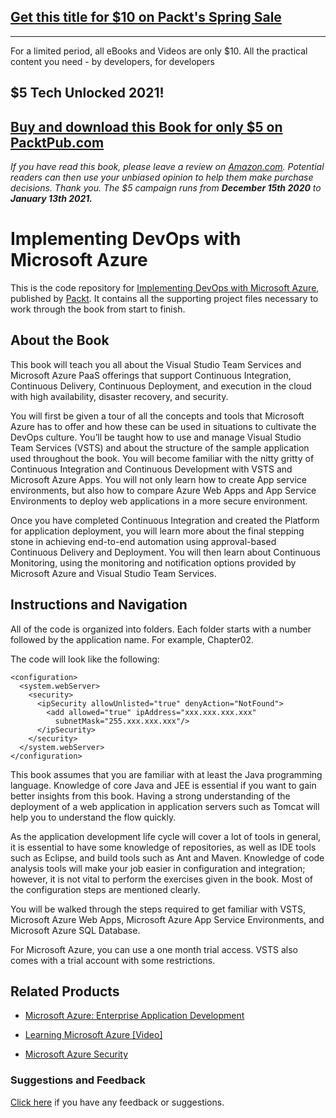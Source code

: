 ## [Get this title for $10 on Packt's Spring Sale](https://www.packt.com/B06200?utm_source=github&utm_medium=packt-github-repo&utm_campaign=spring_10_dollar_2022)
-----
For a limited period, all eBooks and Videos are only $10. All the practical content you need \- by developers, for developers

## $5 Tech Unlocked 2021!
[Buy and download this Book for only $5 on PacktPub.com](https://www.packtpub.com/product/implementing-devops-with-microsoft-azure/9781787127029)
-----
*If you have read this book, please leave a review on [Amazon.com](https://www.amazon.com/gp/product/1787127028).     Potential readers can then use your unbiased opinion to help them make purchase decisions. Thank you. The $5 campaign         runs from __December 15th 2020__ to __January 13th 2021.__*

# Implementing DevOps with Microsoft Azure
This is the code repository for [Implementing DevOps with Microsoft Azure](https://www.packtpub.com/networking-and-servers/implementing-devops-microsoft-azure?utm_source=github&utm_medium=repository&utm_campaign=9781787127029), published by [Packt](https://www.packtpub.com/?utm_source=github). It contains all the supporting project files necessary to work through the book from start to finish.
## About the Book
This book will teach you all about the Visual Studio Team Services and Microsoft Azure PaaS offerings that support Continuous Integration, Continuous Delivery, Continuous Deployment, and execution in the cloud with high availability, disaster recovery, and security.

You will first be given a tour of all the concepts and tools that Microsoft Azure has to offer and how these can be used in situations to cultivate the DevOps culture. You’ll be taught how to use and manage Visual Studio Team Services (VSTS) and about the structure of the sample application used throughout the book. You will become familiar with the nitty gritty of Continuous Integration and Continuous Development with VSTS and Microsoft Azure Apps. You will not only learn how to create App service environments, but also how to compare Azure Web Apps and App Service Environments to deploy web applications in a more secure environment.

Once you have completed Continuous Integration and created the Platform for application deployment, you will learn more about the final stepping stone in achieving end-to-end automation using approval-based Continuous Delivery and Deployment. You will then learn about Continuous Monitoring, using the monitoring and notification options provided by Microsoft Azure and Visual Studio Team Services.

## Instructions and Navigation
All of the code is organized into folders. Each folder starts with a number followed by the application name. For example, Chapter02.



The code will look like the following:
```
<configuration>
  <system.webServer>
    <security>
      <ipSecurity allowUnlisted="true" denyAction="NotFound">
        <add allowed="true" ipAddress="xxx.xxx.xxx.xxx"      
          subnetMask="255.xxx.xxx.xxx"/>
      </ipSecurity>
    </security>
  </system.webServer>
</configuration>
```

This book assumes that you are familiar with at least the Java programming language. Knowledge of core Java and JEE is essential if you want to gain better insights from this book. Having a strong understanding of the deployment of a web application in application servers such as Tomcat will help you to understand the flow quickly.

As the application development life cycle will cover a lot of tools in general, it is essential to have some knowledge of repositories, as well as IDE tools such as Eclipse, and build tools such as Ant and Maven. Knowledge of code analysis tools will make your job easier in configuration and integration; however, it is not vital to perform the exercises given in the book. Most of the configuration steps are mentioned clearly.

You will be walked through the steps required to get familiar with VSTS, Microsoft Azure Web Apps, Microsoft Azure App Service Environments, and Microsoft Azure SQL Database.

For Microsoft Azure, you can use a one month trial access. VSTS also comes with a trial account with some restrictions.

## Related Products
* [Microsoft Azure: Enterprise Application Development](https://www.packtpub.com/application-development/microsoft-azure-enterprise-application-development?utm_source=github&utm_medium=repository&utm_campaign=9781849680981)

* [Learning Microsoft Azure [Video]](https://www.packtpub.com/virtualization-and-cloud/learning-microsoft-azure-video?utm_source=github&utm_medium=repository&utm_campaign=9781787122208)

* [Microsoft Azure Security](https://www.packtpub.com/application-development/microsoft-azure-security?utm_source=github&utm_medium=repository&utm_campaign=9781784399979)

### Suggestions and Feedback
[Click here](https://docs.google.com/forms/d/e/1FAIpQLSe5qwunkGf6PUvzPirPDtuy1Du5Rlzew23UBp2S-P3wB-GcwQ/viewform) if you have any feedback or suggestions.
